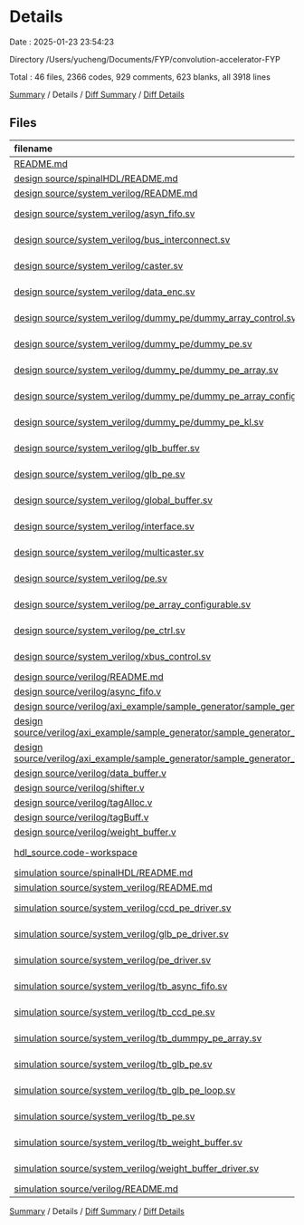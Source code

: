 # Details

Date : 2025-01-23 23:54:23

Directory /Users/yucheng/Documents/FYP/convolution-accelerator-FYP

Total : 46 files,  2366 codes, 929 comments, 623 blanks, all 3918 lines

[Summary](results.md) / Details / [Diff Summary](diff.md) / [Diff Details](diff-details.md)

## Files
| filename | language | code | comment | blank | total |
| :--- | :--- | ---: | ---: | ---: | ---: |
| [README.md](/README.md) | Markdown | 52 | 0 | 17 | 69 |
| [design source/spinalHDL/README.md](/design%20source/spinalHDL/README.md) | Markdown | 1 | 0 | 2 | 3 |
| [design source/system\_verilog/README.md](/design%20source/system_verilog/README.md) | Markdown | 1 | 0 | 2 | 3 |
| [design source/system\_verilog/asyn\_fifo.sv](/design%20source/system_verilog/asyn_fifo.sv) | System Verilog | 71 | 30 | 15 | 116 |
| [design source/system\_verilog/bus\_interconnect.sv](/design%20source/system_verilog/bus_interconnect.sv) | System Verilog | 0 | 0 | 3 | 3 |
| [design source/system\_verilog/caster.sv](/design%20source/system_verilog/caster.sv) | System Verilog | 35 | 21 | 6 | 62 |
| [design source/system\_verilog/data\_enc.sv](/design%20source/system_verilog/data_enc.sv) | System Verilog | 20 | 21 | 10 | 51 |
| [design source/system\_verilog/dummy\_pe/dummy\_array\_control.sv](/design%20source/system_verilog/dummy_pe/dummy_array_control.sv) | System Verilog | 3 | 20 | 1 | 24 |
| [design source/system\_verilog/dummy\_pe/dummy\_pe.sv](/design%20source/system_verilog/dummy_pe/dummy_pe.sv) | System Verilog | 60 | 34 | 23 | 117 |
| [design source/system\_verilog/dummy\_pe/dummy\_pe\_array.sv](/design%20source/system_verilog/dummy_pe/dummy_pe_array.sv) | System Verilog | 86 | 37 | 17 | 140 |
| [design source/system\_verilog/dummy\_pe/dummy\_pe\_array\_configurable.sv](/design%20source/system_verilog/dummy_pe/dummy_pe_array_configurable.sv) | System Verilog | 85 | 49 | 41 | 175 |
| [design source/system\_verilog/dummy\_pe/dummy\_pe\_kl.sv](/design%20source/system_verilog/dummy_pe/dummy_pe_kl.sv) | System Verilog | 39 | 23 | 12 | 74 |
| [design source/system\_verilog/glb\_buffer.sv](/design%20source/system_verilog/glb_buffer.sv) | System Verilog | 12 | 21 | 2 | 35 |
| [design source/system\_verilog/glb\_pe.sv](/design%20source/system_verilog/glb_pe.sv) | System Verilog | 33 | 22 | 7 | 62 |
| [design source/system\_verilog/global\_buffer.sv](/design%20source/system_verilog/global_buffer.sv) | System Verilog | 29 | 21 | 8 | 58 |
| [design source/system\_verilog/interface.sv](/design%20source/system_verilog/interface.sv) | System Verilog | 256 | 42 | 84 | 382 |
| [design source/system\_verilog/multicaster.sv](/design%20source/system_verilog/multicaster.sv) | System Verilog | 108 | 59 | 39 | 206 |
| [design source/system\_verilog/pe.sv](/design%20source/system_verilog/pe.sv) | System Verilog | 102 | 40 | 20 | 162 |
| [design source/system\_verilog/pe\_array\_configurable.sv](/design%20source/system_verilog/pe_array_configurable.sv) | System Verilog | 92 | 22 | 32 | 146 |
| [design source/system\_verilog/pe\_ctrl.sv](/design%20source/system_verilog/pe_ctrl.sv) | System Verilog | 79 | 0 | 12 | 91 |
| [design source/system\_verilog/xbus\_control.sv](/design%20source/system_verilog/xbus_control.sv) | System Verilog | 49 | 21 | 16 | 86 |
| [design source/verilog/README.md](/design%20source/verilog/README.md) | Markdown | 1 | 0 | 2 | 3 |
| [design source/verilog/async\_fifo.v](/design%20source/verilog/async_fifo.v) | Verilog | 73 | 8 | 12 | 93 |
| [design source/verilog/axi\_example/sample\_generator/sample\_generator\_v1\_0.v](/design%20source/verilog/axi_example/sample_generator/sample_generator_v1_0.v) | Verilog | 53 | 14 | 17 | 84 |
| [design source/verilog/axi\_example/sample\_generator/sample\_generator\_v1\_0\_M\_AXIS.v](/design%20source/verilog/axi_example/sample_generator/sample_generator_v1_0_M_AXIS.v) | Verilog | 122 | 72 | 35 | 229 |
| [design source/verilog/axi\_example/sample\_generator/sample\_generator\_v1\_0\_S\_AXIS.v](/design%20source/verilog/axi_example/sample_generator/sample_generator_v1_0_S_AXIS.v) | Verilog | 97 | 51 | 20 | 168 |
| [design source/verilog/data\_buffer.v](/design%20source/verilog/data_buffer.v) | Verilog | 35 | 1 | 10 | 46 |
| [design source/verilog/shifter.v](/design%20source/verilog/shifter.v) | Verilog | 28 | 5 | 6 | 39 |
| [design source/verilog/tagAlloc.v](/design%20source/verilog/tagAlloc.v) | Verilog | 37 | 20 | 5 | 62 |
| [design source/verilog/tagBuff.v](/design%20source/verilog/tagBuff.v) | Verilog | 30 | 19 | 5 | 54 |
| [design source/verilog/weight\_buffer.v](/design%20source/verilog/weight_buffer.v) | Verilog | 83 | 21 | 25 | 129 |
| [hdl\_source.code-workspace](/hdl_source.code-workspace) | JSON with Comments | 12 | 0 | 0 | 12 |
| [simulation source/spinalHDL/README.md](/simulation%20source/spinalHDL/README.md) | Markdown | 1 | 0 | 2 | 3 |
| [simulation source/system\_verilog/README.md](/simulation%20source/system_verilog/README.md) | Markdown | 1 | 0 | 1 | 2 |
| [simulation source/system\_verilog/ccd\_pe\_driver.sv](/simulation%20source/system_verilog/ccd_pe_driver.sv) | System Verilog | 45 | 28 | 15 | 88 |
| [simulation source/system\_verilog/glb\_pe\_driver.sv](/simulation%20source/system_verilog/glb_pe_driver.sv) | System Verilog | 46 | 21 | 6 | 73 |
| [simulation source/system\_verilog/pe\_driver.sv](/simulation%20source/system_verilog/pe_driver.sv) | System Verilog | 39 | 16 | 5 | 60 |
| [simulation source/system\_verilog/tb\_async\_fifo.sv](/simulation%20source/system_verilog/tb_async_fifo.sv) | System Verilog | 64 | 13 | 13 | 90 |
| [simulation source/system\_verilog/tb\_ccd\_pe.sv](/simulation%20source/system_verilog/tb_ccd_pe.sv) | System Verilog | 74 | 21 | 14 | 109 |
| [simulation source/system\_verilog/tb\_dummpy\_pe\_array.sv](/simulation%20source/system_verilog/tb_dummpy_pe_array.sv) | System Verilog | 71 | 31 | 16 | 118 |
| [simulation source/system\_verilog/tb\_glb\_pe.sv](/simulation%20source/system_verilog/tb_glb_pe.sv) | System Verilog | 46 | 21 | 8 | 75 |
| [simulation source/system\_verilog/tb\_glb\_pe\_loop.sv](/simulation%20source/system_verilog/tb_glb_pe_loop.sv) | System Verilog | 78 | 21 | 11 | 110 |
| [simulation source/system\_verilog/tb\_pe.sv](/simulation%20source/system_verilog/tb_pe.sv) | System Verilog | 38 | 21 | 11 | 70 |
| [simulation source/system\_verilog/tb\_weight\_buffer.sv](/simulation%20source/system_verilog/tb_weight_buffer.sv) | System Verilog | 51 | 21 | 8 | 80 |
| [simulation source/system\_verilog/weight\_buffer\_driver.sv](/simulation%20source/system_verilog/weight_buffer_driver.sv) | System Verilog | 27 | 21 | 6 | 54 |
| [simulation source/verilog/README.md](/simulation%20source/verilog/README.md) | Markdown | 1 | 0 | 1 | 2 |

[Summary](results.md) / Details / [Diff Summary](diff.md) / [Diff Details](diff-details.md)